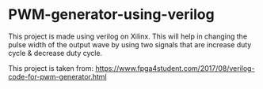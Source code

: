 # PWM-generator-using-verilog
This project is made using verilog on Xilinx. This will help in changing the pulse width of the output wave by using two signals that are increase duty cycle &amp; decrease duty cycle. 

This project is taken from:
https://www.fpga4student.com/2017/08/verilog-code-for-pwm-generator.html

